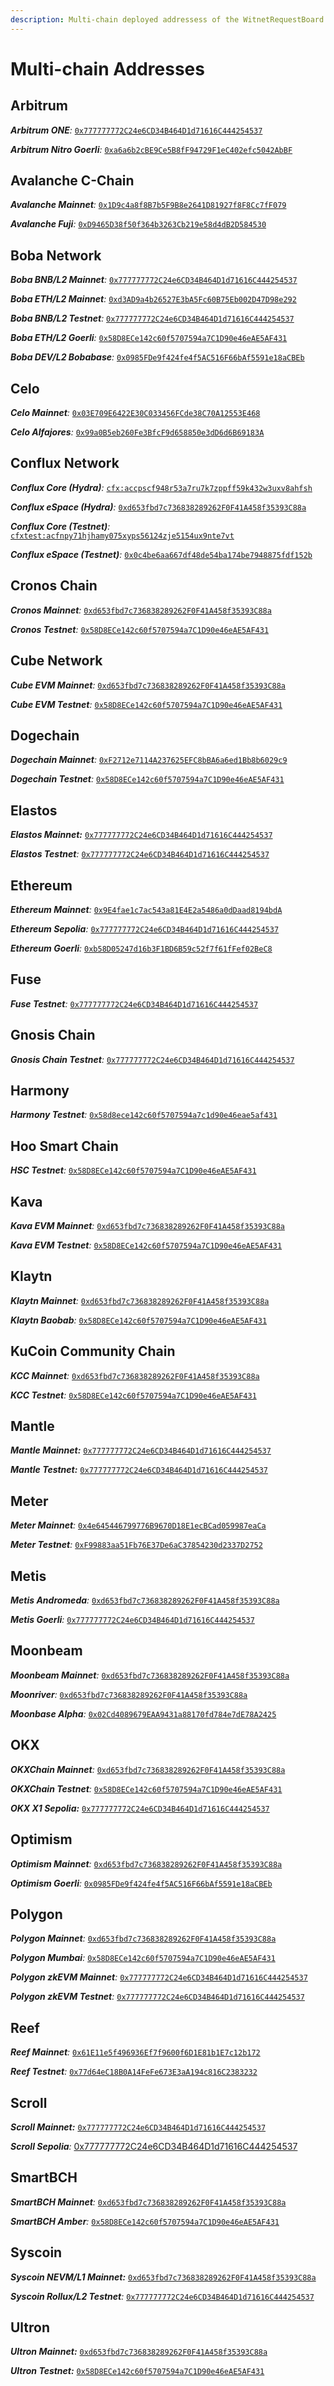 ```yaml
---
description: Multi-chain deployed addressess of the WitnetRequestBoard entry-point.
---
```


# Multi-chain Addresses

## Arbitrum

_**Arbitrum ONE**:_ [`0x777777772C24e6CD34B464D1d71616C444254537`](https://arbiscan.io/address/0x777777772C24e6CD34B464D1d71616C444254537)

_**Arbitrum Nitro Goerli**:_ [`0xa6a6b2cBE9Ce5B8fF94729F1eC402efc5042AbBF`](https://goerli.arbiscan.io/address/0xa6a6b2cBE9Ce5B8fF94729F1eC402efc5042AbBF)

## Avalanche C-Chain

_**Avalanche Mainnet**:_ [`0x1D9c4a8f8B7b5F9B8e2641D81927f8F8Cc7fF079`](https://snowtrace.io/address/0x1D9c4a8f8B7b5F9B8e2641D81927f8F8Cc7fF079#readProxyContract)

_**Avalanche Fuji**:_ [`0xD9465D38f50f364b3263Cb219e58d4dB2D584530`](https://testnet.snowtrace.io/address/0xD9465D38f50f364b3263Cb219e58d4dB2D584530#readProxyContract)

## Boba Network

_**Boba BNB/L2 Mainnet**:_ [`0x777777772C24e6CD34B464D1d71616C444254537`](https://blockexplorer.bnb.boba.network/address/0x777777772C24e6CD34B464D1d71616C444254537)

_**Boba ETH/L2 Mainnet**:_ [`0xd3AD9a4b26527E3bA5Fc60B75Eb002D47D98e292`](https://blockexplorer.boba.network/address/0xd3AD9a4b26527E3bA5Fc60B75Eb002D47D98e292)

_**Boba BNB/L2 Testnet**:_ [`0x777777772C24e6CD34B464D1d71616C444254537`](https://blockexplorer.testnet.bnb.boba.network/address/0x777777772C24e6CD34B464D1d71616C444254537)

_**Boba ETH/L2 Goerli**:_ [`0x58D8ECe142c60f5707594a7C1D90e46eAE5AF431`](https://testnet.bobascan.com/address/0x58D8ECe142c60f5707594a7C1D90e46eAE5AF431)

_**Boba DEV/L2 Bobabase**:_ [`0x0985FDe9f424fe4f5AC516F66bAf5591e18aCBEb`](https://blockexplorer.bobabase.boba.network/address/0x0985FDe9f424fe4f5AC516F66bAf5591e18aCBEb)

## Celo

_**Celo Mainnet**:_ [`0x03E709E6422E30C033456FCde38C70A12553E468`](https://explorer.celo.org/address/0x03E709E6422E30C033456FCde38C70A12553E468)

_**Celo Alfajores**:_ [`0x99a0B5eb260Fe3BfcF9d658850e3dD6d6B69183A`](https://alfajores-blockscout.celo-testnet.org/address/0x99a0B5eb260Fe3BfcF9d658850e3dD6d6B69183A)

## Conflux Network

_**Conflux Core (Hydra)**:_ [`cfx:accpscf948r53a7ru7k7zppff59k432w3uxv8ahfsh`](https://confluxscan.io/address/cfx:accpscf948r53a7ru7k7zppff59k432w3uxv8ahfsh)

_**Conflux eSpace (Hydra)**:_ [`0xd653fbd7c736838289262F0F41A458f35393C88a`](https://evm.confluxscan.net/address/0xd653fbd7c736838289262F0F41A458f35393C88a)

_**Conflux Core (Testnet)**:_ [`cfxtest:acfnpy71hjhamy075xyps56124zje5154ux9nte7vt`](https://testnet.confluxscan.io/address/cfxtest:acfnpy71hjhamy075xyps56124zje5154ux9nte7vt)

_**Conflux eSpace (Testnet)**:_ [`0x0c4be6aa667df48de54ba174be7948875fdf152b`](https://evmtestnet.confluxscan.net/address/0x0c4be6aa667df48de54ba174be7948875fdf152b)

## Cronos Chain

_**Cronos Mainnet**:_ [`0xd653fbd7c736838289262F0F41A458f35393C88a`](https://cronoscan.com/address/0xd653fbd7c736838289262F0F41A458f35393C88a)

_**Cronos Testnet**:_ [`0x58D8ECe142c60f5707594a7C1D90e46eAE5AF431`](https://cronos.org/explorer/testnet3/address/0x58D8ECe142c60f5707594a7C1D90e46eAE5AF431)

## Cube Network

_**Cube EVM Mainnet**:_ [`0xd653fbd7c736838289262F0F41A458f35393C88a`](https://cubescan.network/address/0xd653fbd7c736838289262F0F41A458f35393C88a)

_**Cube EVM Testnet**:_ [`0x58D8ECe142c60f5707594a7C1D90e46eAE5AF431`](https://testnet.cubescan.network/address/0x58D8ECe142c60f5707594a7C1D90e46eAE5AF431)

## Dogechain

_**Dogechain Mainnet**:_ [`0xF2712e7114A237625EFC8bBA6a6ed1Bb8b6029c9`](https://explorer.dogechain.dog/address/0xF2712e7114A237625EFC8bBA6a6ed1Bb8b6029c9)

_**Dogechain Testnet**:_ [`0x58D8ECe142c60f5707594a7C1D90e46eAE5AF431`](https://explorer-testnet.dogechain.dog/address/0x58D8ECe142c60f5707594a7C1D90e46eAE5AF431)

## Elastos

_**Elastos Mainnet:**_ [`0x777777772C24e6CD34B464D1d71616C444254537`](https://esc.elastos.io/address/0x777777772C24e6CD34B464D1d71616C444254537)

_**Elastos Testnet**:_ [`0x777777772C24e6CD34B464D1d71616C444254537`](https://esc-testnet.elastos.io/address/0x777777772C24e6CD34B464D1d71616C444254537)

## Ethereum

_**Ethereum Mainnet**:_ [`0x9E4fae1c7ac543a81E4E2a5486a0dDaad8194bdA`](https://etherscan.io/address/0x9E4fae1c7ac543a81E4E2a5486a0dDaad8194bdA)

_**Ethereum Sepolia**:_ [`0x777777772C24e6CD34B464D1d71616C444254537`](https://sepolia.etherscan.io/address/0x777777772C24e6CD34B464D1d71616C444254537)

_**Ethereum Goerli**:_ [`0xb58D05247d16b3F1BD6B59c52f7f61fFef02BeC8`](https://goerli.etherscan.io/address/0xb58D05247d16b3F1BD6B59c52f7f61fFef02BeC8)

## Fuse

_**Fuse Testnet**:_ [`0x777777772C24e6CD34B464D1d71616C444254537`](https://explorer.fusespark.io/address/0x777777772C24e6CD34B464D1d71616C444254537)

## Gnosis Chain

_**Gnosis Chain Testnet**:_ [`0x777777772C24e6CD34B464D1d71616C444254537`](https://blockscout.com/gnosis/chiado/address/0x777777772C24e6CD34B464D1d71616C444254537)

## Harmony

_**Harmony Testnet**:_ [`0x58d8ece142c60f5707594a7c1d90e46eae5af431`](https://explorer.pops.one/address/0x58d8ece142c60f5707594a7c1d90e46eae5af431)

## Hoo Smart Chain

_**HSC Testnet**:_ [`0x58D8ECe142c60f5707594a7C1D90e46eAE5AF431`](https://testnet.hooscan.com/address/0x58D8ECe142c60f5707594a7C1D90e46eAE5AF431)

## Kava

_**Kava EVM Mainnet**:_ [`0xd653fbd7c736838289262F0F41A458f35393C88a`](https://explorer.kava.io/address/0xd653fbd7c736838289262F0F41A458f35393C88a)

_**Kava EVM Testnet**:_ [`0x58D8ECe142c60f5707594a7C1D90e46eAE5AF431`](https://explorer.testnet.kava.io/address/0x58D8ECe142c60f5707594a7C1D90e46eAE5AF431)

## Klaytn

_**Klaytn Mainnet**:_ [`0xd653fbd7c736838289262F0F41A458f35393C88a`](https://scope.klaytn.com/account/0xd653fbd7c736838289262F0F41A458f35393C88a)

_**Klaytn Baobab**:_ [`0x58D8ECe142c60f5707594a7C1D90e46eAE5AF431`](https://baobab.scope.klaytn.com/account/0x58D8ECe142c60f5707594a7C1D90e46eAE5AF431)

## KuCoin Community Chain

_**KCC Mainnet**:_ [`0xd653fbd7c736838289262F0F41A458f35393C88a`](https://scan.kcc.io/address/0xd653fbd7c736838289262F0F41A458f35393C88a)

_**KCC Testnet**:_ [`0x58D8ECe142c60f5707594a7C1D90e46eAE5AF431`](https://scan-testnet.kcc.network/address/0x58D8ECe142c60f5707594a7C1D90e46eAE5AF431)

## Mantle

_**Mantle Mainnet:**_ [`0x777777772C24e6CD34B464D1d71616C444254537`](https://explorer.mantle.xyz/address/0x777777772C24e6CD34B464D1d71616C444254537)

_**Mantle Testnet:**_ [`0x777777772C24e6CD34B464D1d71616C444254537`](https://explorer.testnet.mantle.xyz/address/0x777777772C24e6CD34B464D1d71616C444254537)

## Meter

_**Meter Mainnet**:_ [`0x4e645446799776B9670D18E1ecBCad059987eaCa`](https://scan.meter.io/address/0x4e645446799776B9670D18E1ecBCad059987eaCa)

_**Meter Testnet**:_ [`0xF99883aa51Fb76E37De6aC37854230d2337D2752`](https://scan-warringstakes.meter.io/address/0xF99883aa51Fb76E37De6aC37854230d2337D2752)

## Metis

_**Metis Andromeda**:_ [`0xd653fbd7c736838289262F0F41A458f35393C88a`](https://andromeda-explorer.metis.io/address/0xd653fbd7c736838289262F0F41A458f35393C88a)

_**Metis Goerli**:_ [`0x777777772C24e6CD34B464D1d71616C444254537`](https://goerli.explorer.metisdevops.link/address/0x777777772C24e6CD34B464D1d71616C444254537)

## Moonbeam

_**Moonbeam Mainnet**:_ [`0xd653fbd7c736838289262F0F41A458f35393C88a`](https://blockscout.moonbeam.network/address/0xd653fbd7c736838289262F0F41A458f35393C88a)

_**Moonriver**:_ [`0xd653fbd7c736838289262F0F41A458f35393C88a`](https://moonriver.moonscan.io/address/0xd653fbd7c736838289262F0F41A458f35393C88a)

_**Moonbase Alpha**:_ [`0x02Cd4089679EAA9431a88170fd784e7dE78A2425`](https://moonbase.moonscan.io/address/0x02Cd4089679EAA9431a88170fd784e7dE78A2425)

## OKX

_**OKXChain Mainnet**:_ [`0xd653fbd7c736838289262F0F41A458f35393C88a`](https://www.oklink.com/en/okc/address/0xd653fbd7c736838289262F0F41A458f35393C88a)

_**OKXChain Testnet**:_ [`0x58D8ECe142c60f5707594a7C1D90e46eAE5AF431`](https://www.oklink.com/en/okc-test/address/0x58d8ece142c60f5707594a7c1d90e46eae5af431)

_**OKX X1 Sepolia:**_ [`0x777777772C24e6CD34B464D1d71616C444254537`](https://www.oklink.com/x1-test/address/0x777777772c24e6cd34b464d1d71616c444254537)

## Optimism

_**Optimism Mainnet**:_ [`0xd653fbd7c736838289262F0F41A458f35393C88a`](https://optimistic.etherscan.io/address/0xd653fbd7c736838289262F0F41A458f35393C88a)

_**Optimism Goerli**:_ [`0x0985FDe9f424fe4f5AC516F66bAf5591e18aCBEb`](https://blockscout.com/optimism/goerli/address/0x0985FDe9f424fe4f5AC516F66bAf5591e18aCBEb)

## Polygon

_**Polygon Mainnet**:_ [`0xd653fbd7c736838289262F0F41A458f35393C88a`](https://polygonscan.com/address/0xd653fbd7c736838289262F0F41A458f35393C88a)

_**Polygon Mumbai**:_ [`0x58D8ECe142c60f5707594a7C1D90e46eAE5AF431`](https://mumbai.polygonscan.com/address/0x58D8ECe142c60f5707594a7C1D90e46eAE5AF431)

_**Polygon zkEVM Mainnet**:_ [`0x777777772C24e6CD34B464D1d71616C444254537`](https://zkevm.polygonscan.com/address/0x777777772C24e6CD34B464D1d71616C444254537)

_**Polygon zkEVM Testnet**:_ [`0x777777772C24e6CD34B464D1d71616C444254537`](https://testnet-zkevm.polygonscan.com/address/0x777777772c24e6cd34b464d1d71616c444254537)

## Reef

_**Reef Mainnet**:_ [`0x61E11e5f496936Ef7f9600f6D1E81b1E7c12b172`](https://reefscan.com/contract/0x61E11e5f496936Ef7f9600f6D1E81b1E7c12b172)

_**Reef Testnet**:_ [`0x77d64eC18B0A14FeFe673E3aA194c816C2383232`](https://testnet.reefscan.com/contract/0x77d64eC18B0A14FeFe673E3aA194c816C2383232)

## Scroll

_**Scroll Mainnet:**_ [`0x777777772C24e6CD34B464D1d71616C444254537`](https://scrollscan.com/address/0x777777772C24e6CD34B464D1d71616C444254537)

_**Scroll Sepolia**:_ [0x777777772C24e6CD34B464D1d71616C444254537](https://sepolia.scrollscan.com/address/0x777777772c24e6cd34b464d1d71616c444254537)

## SmartBCH

_**SmartBCH Mainnet**:_ [`0xd653fbd7c736838289262F0F41A458f35393C88a`](https://www.smartscan.cash/address/0xd653fbd7c736838289262F0F41A458f35393C88a)

_**SmartBCH Amber**:_ [`0x58D8ECe142c60f5707594a7C1D90e46eAE5AF431`](https://www.smartscan.cash/address/0x58D8ECe142c60f5707594a7C1D90e46eAE5AF431)

## Syscoin

_**Syscoin NEVM/L1 Mainnet:**_ [`0xd653fbd7c736838289262F0F41A458f35393C88a`](https://explorer.syscoin.org/address/0xd653fbd7c736838289262F0F41A458f35393C88a)

_**Syscoin Rollux/L2 Testnet**:_ [`0x777777772C24e6CD34B464D1d71616C444254537`](https://rollux.tanenbaum.io/address/0x777777772C24e6CD34B464D1d71616C444254537)

## Ultron

_**Ultron Mainnet:**_ [`0xd653fbd7c736838289262F0F41A458f35393C88a`](https://ulxscan.com/address/0xd653fbd7c736838289262F0F41A458f35393C88a)

_**Ultron Testnet:**_ [`0x58D8ECe142c60f5707594a7C1D90e46eAE5AF431`](https://explorer.ultron-dev.io/address/0x58D8ECe142c60f5707594a7C1D90e46eAE5AF431)
